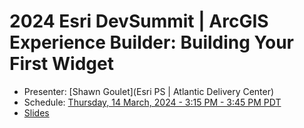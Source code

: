 # 2024 Esri DevSummit | ArcGIS Experience Builder: Building Your First Widget

- Presenter: [Shawn Goulet](Esri PS | Atlantic Delivery Center)
- Schedule: [Thursday, 14 March, 2024 - 3:15 PM - 3:45 PM PDT](https://devsummit2024.esri.com/flow/esri/24epcdev/deveventportal/page/detailed-agenda/session/1699143015441001CyFX)
- [Slides](https://github.com/shawnmgoulet/2024-dev-summit-arcgis-exb-building-your-first-widget/tree/main/slides)